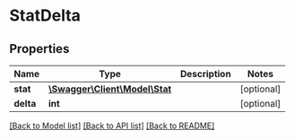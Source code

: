 # StatDelta

## Properties
Name | Type | Description | Notes
------------ | ------------- | ------------- | -------------
**stat** | [**\Swagger\Client\Model\Stat**](Stat.md) |  | [optional] 
**delta** | **int** |  | [optional] 

[[Back to Model list]](../README.md#documentation-for-models) [[Back to API list]](../README.md#documentation-for-api-endpoints) [[Back to README]](../README.md)


